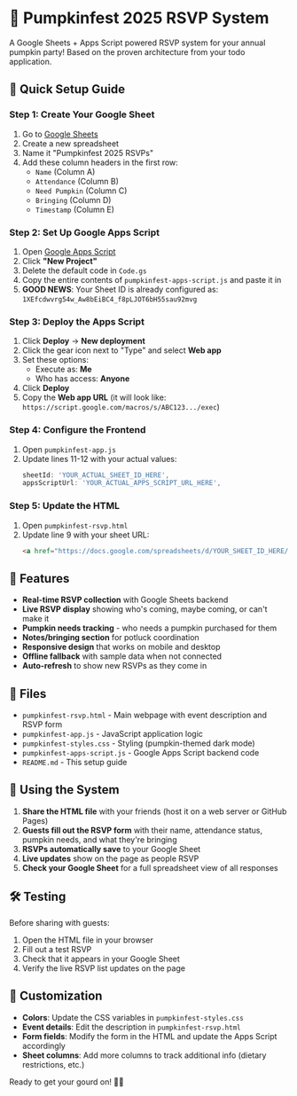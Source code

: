 # 🎃 Pumpkinfest 2025 RSVP System

A Google Sheets + Apps Script powered RSVP system for your annual pumpkin party! Based on the proven architecture from your todo application.

## 🚀 Quick Setup Guide

### Step 1: Create Your Google Sheet
1. Go to [Google Sheets](https://sheets.google.com)
2. Create a new spreadsheet
3. Name it "Pumpkinfest 2025 RSVPs" 
4. Add these column headers in the first row:
   - `Name` (Column A)
   - `Attendance` (Column B) 
   - `Need Pumpkin` (Column C)
   - `Bringing` (Column D)
   - `Timestamp` (Column E)

### Step 2: Set Up Google Apps Script
1. Open [Google Apps Script](https://script.google.com)
2. Click **"New Project"**
3. Delete the default code in `Code.gs`
4. Copy the entire contents of `pumpkinfest-apps-script.js` and paste it in
5. **GOOD NEWS**: Your Sheet ID is already configured as: `1XEfcdwvrg54w_Aw8bEiBC4_f8pLJOT6bH55sau92mvg`

### Step 3: Deploy the Apps Script
1. Click **Deploy** → **New deployment**
2. Click the gear icon next to "Type" and select **Web app**
3. Set these options:
   - Execute as: **Me**
   - Who has access: **Anyone**
4. Click **Deploy**
5. Copy the **Web app URL** (it will look like: `https://script.google.com/macros/s/ABC123.../exec`)

### Step 4: Configure the Frontend
1. Open `pumpkinfest-app.js`
2. Update lines 11-12 with your actual values:
   ```javascript
   sheetId: 'YOUR_ACTUAL_SHEET_ID_HERE',
   appsScriptUrl: 'YOUR_ACTUAL_APPS_SCRIPT_URL_HERE',
   ```

### Step 5: Update the HTML
1. Open `pumpkinfest-rsvp.html`
2. Update line 9 with your sheet URL:
   ```html
   <a href="https://docs.google.com/spreadsheets/d/YOUR_SHEET_ID_HERE/edit?usp=sharing"
   ```

## 🎯 Features

- **Real-time RSVP collection** with Google Sheets backend
- **Live RSVP display** showing who's coming, maybe coming, or can't make it
- **Pumpkin needs tracking** - who needs a pumpkin purchased for them
- **Notes/bringing section** for potluck coordination
- **Responsive design** that works on mobile and desktop
- **Offline fallback** with sample data when not connected
- **Auto-refresh** to show new RSVPs as they come in

## 📁 Files

- `pumpkinfest-rsvp.html` - Main webpage with event description and RSVP form
- `pumpkinfest-app.js` - JavaScript application logic
- `pumpkinfest-styles.css` - Styling (pumpkin-themed dark mode)
- `pumpkinfest-apps-script.js` - Google Apps Script backend code
- `README.md` - This setup guide

## 🎃 Using the System

1. **Share the HTML file** with your friends (host it on a web server or GitHub Pages)
2. **Guests fill out the RSVP form** with their name, attendance status, pumpkin needs, and what they're bringing
3. **RSVPs automatically save** to your Google Sheet
4. **Live updates** show on the page as people RSVP
5. **Check your Google Sheet** for a full spreadsheet view of all responses

## 🛠️ Testing

Before sharing with guests:
1. Open the HTML file in your browser
2. Fill out a test RSVP
3. Check that it appears in your Google Sheet
4. Verify the live RSVP list updates on the page

## 🎨 Customization

- **Colors**: Update the CSS variables in `pumpkinfest-styles.css`
- **Event details**: Edit the description in `pumpkinfest-rsvp.html`
- **Form fields**: Modify the form in the HTML and update the Apps Script accordingly
- **Sheet columns**: Add more columns to track additional info (dietary restrictions, etc.)

Ready to get your gourd on! 🎃✨